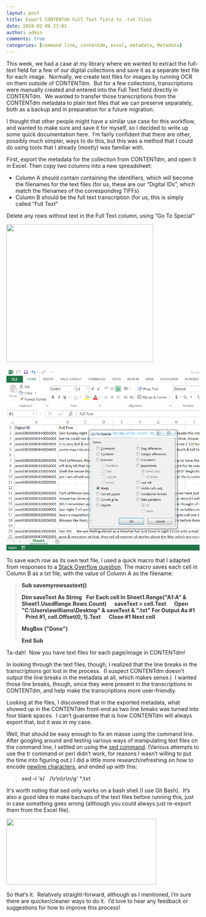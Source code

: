 ```yaml
---
layout: post
title: Export CONTENTdm Full Text field to .txt files
date: 2018-02-09 23:01
author: admin
comments: true
categories: [command line, contentdm, excel, metadata, Metadata]
---
```

This week, we had a case at my library where we wanted to extract the full-text field for a few of our digital collections and save it as a separate text file for each image.  Normally, we create text files for images by running OCR on them outside of CONTENTdm.  But for a few collections, transcriptions were manually created and entered into the Full Text field directly in CONTENTdm.  We wanted to transfer those transcriptions from the CONTENTdm metadata to plain text files that we can preserve separately, both as a backup and in preparation for a future migration.

I thought that other people might have a similar use case for this workflow, and wanted to make sure and save it for myself, so I decided to write up some quick documentation here.  I’m fairly confident that there are other, possibly much simpler, ways to do this, but this was a method that I could do using tools that I already (mostly) was familiar with.

First, export the metadata for the collection from CONTENTdm, and open it in Excel. Then copy two columns into a new spreadsheet:
<ul>
 	<li>Column A should contain containing the identifiers, which will become the filenames for the text files (for us, these are our “Digital IDs”, which match the filenames of the corresponding TIFFs)</li>
 	<li>Column B should be the full text transcription (for us, this is simply called “Full Text”</li>
</ul>
Delete any rows without text in the Full Text column, using “Go To Special”

<a href="https://elliotdwilliams.com/wp-content/uploads/2018/02/ExcelGoToSpecial.png"><img class="alignnone wp-image-372" src="https://elliotdwilliams.com/wp-content/uploads/2018/02/ExcelGoToSpecial.png" alt="" width="383" height="359" /></a>

![Screenshot of Excel 'Go To Special' dialog box](/images/2018/ExcelGoToSpecial.png)

To save each row as its own text file, I used a quick macro that I adapted from responses to a <a href="https://stackoverflow.com/questions/13077740/create-text-files-from-every-row-in-an-excel-spreadsheet">Stack Overflow question</a>. The macro saves each cell in Column B as a txt file, with the value of Column A as the filename:
<blockquote><span style="color: #333333;"><strong>Sub savemyrowsastext()</strong></span>

<span style="color: #333333;"><strong>Dim saveText As String</strong></span>
<span style="color: #333333;"><strong>  </strong></span>
<span style="color: #333333;"><strong> For Each cell In Sheet1.Range("A1:A" &amp; Sheet1.UsedRange.Rows.Count)</strong></span>
<span style="color: #333333;"><strong>     saveText = cell.Text</strong></span>
<span style="color: #333333;"><strong>     Open "C:\Users\ewilliams\Desktop\" &amp; saveText &amp; ".txt" For Output As #1</strong></span>
<span style="color: #333333;"><strong>     Print #1, cell.Offset(0, 1).Text</strong></span>
<span style="color: #333333;"><strong>     Close #1</strong></span>
<span style="color: #333333;"><strong> Next cell</strong></span>

<span style="color: #333333;"><strong>MsgBox ("Done")</strong></span>

<span style="color: #333333;"><strong>End Sub</strong></span></blockquote>
Ta-dah!  Now you have text files for each page/image in CONTENTdm!

In looking through the text files, though, I realized that the line breaks in the transcriptions got lost in the process.  (I suspect CONTENTdm doesn’t output the line breaks in the metadata at all, which makes sense.)  I wanted those line breaks, though, since they were present in the transcriptions in CONTENTdm, and help make the transcriptions more user-friendly.

Looking at the files, I discovered that in the exported metadata, what showed up in the CONTENTdm front-end as two line breaks was turned into four blank spaces.  I can’t guarantee that is how CONTENTdm will always export that, but it was in my case.

Well, that should be easy enough to fix en masse using the command line.  After googling around and testing various ways of manipulating text files on the command line, I settled on using the <a href="https://www.computerhope.com/unix/used.htm">sed command</a>. (Various attempts to use the tr command or perl didn’t work, for reasons I wasn’t willing to put the time into figuring out.) I did a little more research/refreshing on how to encode <a href="https://en.wikipedia.org/wiki/Newline">newline characters</a>, and ended up with this:
<blockquote><strong>sed –i ‘s/    /\r\n\r\n/g’ *.txt</strong></blockquote>
It's worth noting that sed only works on a bash shell (I use Git Bash).  It’s also a good idea to make backups of the text files before running this, just in case something goes wrong (although you could always just re-export them from the Excel file).

<a href="https://elliotdwilliams.com/wp-content/uploads/2018/02/finishedProduct.png"><img class="alignnone wp-image-373" src="https://elliotdwilliams.com/wp-content/uploads/2018/02/finishedProduct.png" alt="" width="391" height="172" /></a>

So that’s it.  Relatively straight-forward, although as I mentioned, I’m sure there are quicker/cleaner ways to do it.  I’d love to hear any feedback or suggestions for how to improve this process!

